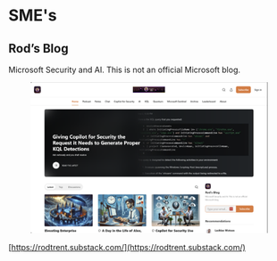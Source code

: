 # SME's

## Rod’s Blog

Microsoft Security and AI. This is not an official Microsoft blog.

<figure><img src="../.gitbook/assets/image (1) (1) (1) (1) (1) (1) (1) (1).png" alt=""><figcaption></figcaption></figure>

[https://rodtrent.substack.com/](https://rodtrent.substack.com/)
